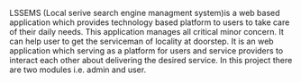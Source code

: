 LSSEMS (Local serive search engine managment system)is a web based application which provides technology based platform to 
users to take care of their daily needs. This application manages all critical minor 
concern. It can help user to get the serviceman of locality at doorstep. It is an web 
application which serving as a platform for users and service providers to interact 
each other about delivering the desired service. In this project there are two modules 
i.e. admin and user. 
